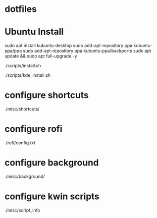 # dotfiles

# Ubuntu Install

sudo apt install kubuntu-desktop
sudo add-apt-repository ppa:kubuntu-ppa/ppa
sudo add-apt-repository ppa:kubuntu-ppa/backports
sudo apt update && sudo apt full-upgrade -y

./scripts/install.sh

./scripts/kde_install.sh

# configure shortcuts
./misc/shortcuts/

# configure rofi
./rofi/config.txt

# configure background
./misc/background/

# configure kwin scripts
./misc/script_info


